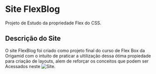 # Site FlexBlog
Projeto de Estudo da propriedade Flex do CSS.
## Descrição do Site
O site FlexBlog foi criado como projeto final do curso de Flex Box da Origamid com o intuito de praticar a ultilização dessa ótima propiedade para criação de layouts, alem de reforçar os conceitos que podem ser Acessados neste ![Site](https://www.origamid.com/slide/css-flexbox/#/align-content).
